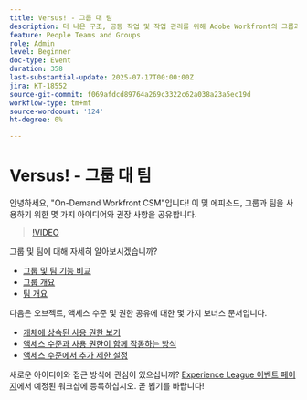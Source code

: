 ```yaml
---
title: Versus! - 그룹 대 팀
description: 더 나은 구조, 공동 작업 및 작업 관리를 위해 Adobe Workfront의 그룹과 팀의 차이점을 알아봅니다.
feature: People Teams and Groups
role: Admin
level: Beginner
doc-type: Event
duration: 358
last-substantial-update: 2025-07-17T00:00:00Z
jira: KT-18552
source-git-commit: f069afdcd89764a269c3322c62a038a23a5ec19d
workflow-type: tm+mt
source-wordcount: '124'
ht-degree: 0%

---
```



# Versus! - 그룹 대 팀

안녕하세요, &quot;On-Demand Workfront CSM&quot;입니다! 이 및 에피소드, 그룹과 팀을 사용하기 위한 몇 가지 아이디어와 권장 사항을 공유합니다.

>[!VIDEO](https://video.tv.adobe.com/v/3465273/?learn=on&enablevpops)

그룹 및 팀에 대해 자세히 알아보시겠습니까?

* [그룹 및 팀 기능 비교](https://experienceleague.adobe.com/ko/docs/workfront/using/teams-groups/work-with-groups-teams/understanding-differences-and-similarities-between-groups-and-teams)
* [그룹 개요](https://experienceleague.adobe.com/ko/docs/workfront/using/administration-and-setup/manage-groups/groups/groups)
* [팀 개요](https://experienceleague.adobe.com/ko/docs/workfront/using/teams-groups/create-manage-teams/teams-overview)

다음은 오브젝트, 액세스 수준 및 권한 공유에 대한 몇 가지 보너스 문서입니다.

* [개체에 상속된 사용 권한 보기](https://experienceleague.adobe.com/ko/docs/workfront/using/basics/grant-request-object-permissions/view-inherited-permissions-on-objects)
* [액세스 수준과 사용 권한이 함께 작동하는 방식](https://experienceleague.adobe.com/ko/docs/workfront/using/administration-and-setup/add-users/access-levels/access-level-overview#how-access-levels-and-permissions-work-together)
* [액세스 수준에서 추가 제한 설정](https://experienceleague.adobe.com/ko/docs/workfront/using/administration-and-setup/add-users/configure-access/create-modify-access-levels#planner-users:~:text=Click%20Set%20additional%20restrictions%2C%20then%20set%20any%20of%20the%20following%20restrictions%20for%20the%20access%20level)

새로운 아이디어와 접근 방식에 관심이 있으십니까? [Experience League 이벤트 페이지](https://experienceleague.adobe.com/ko/events?filters=Workfront)에서 예정된 워크샵에 등록하십시오. 곧 뵙기를 바랍니다!


